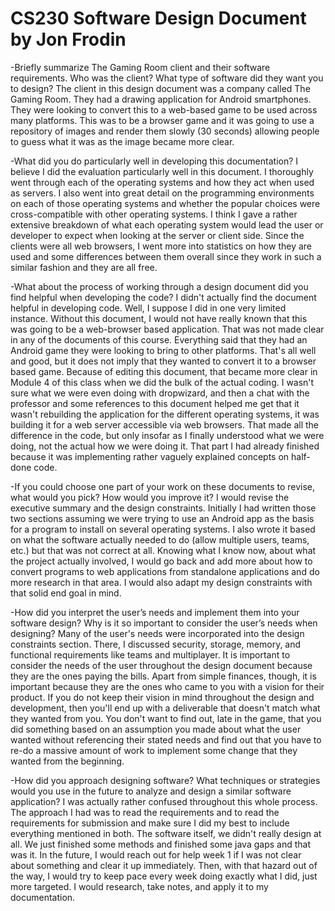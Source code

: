 # CS230 Software Design Document by Jon Frodin

-Briefly summarize The Gaming Room client and their software requirements. Who was the client? What type of software did they want you to design?
The client in this design document was a company called The Gaming Room. They had a drawing application for Android smartphones. They were looking to convert this to a web-based game to be used across many platforms. This was to be a browser game and it was going to use a repository of images and render them slowly (30 seconds) allowing people to guess what it was as the image became more clear.

-What did you do particularly well in developing this documentation?
I believe I did the evaluation particularly well in this document. I thoroughly went through each of the operating systems and how they act when used as servers. I also went into great detail on the programming environments on each of those operating systems and whether the popular choices were cross-compatible with other operating systems. I think I gave a rather extensive breakdown of what each operating system would lead the user or developer to expect when looking at the server or client side. Since the clients were all web browsers, I went more into statistics on how they are used and some differences between them overall since they work in such a similar fashion and they are all free.

-What about the process of working through a design document did you find helpful when developing the code?
I didn't actually find the document helpful in developing code. Well, I suppose I did in one very limited instance. Without this document, I would not have really known that this was going to be a web-browser based application. That was not made clear in any of the documents of this course. Everything said that they had an Android game they were looking to bring to other platforms. That's all well and good, but it does not imply that they wanted to convert it to a browser based game. Because of editing this document, that became more clear in Module 4 of this class when we did the bulk of the actual coding. I wasn't sure what we were even doing with dropwizard, and then a chat with the professor and some references to this document helped me get that it wasn't rebuilding the application for the different operating systems, it was building it for a web server accessible via web browsers. That made all the difference in the code, but only insofar as I finally understood what we were doing, not the actual how we were doing it. That part I had already finished because it was implementing rather vaguely explained concepts on half-done code.

-If you could choose one part of your work on these documents to revise, what would you pick? How would you improve it?
I would revise the executive summary and the design constraints. Initially I had written those two sections assuming we were trying to use an Android app as the basis for a program to install on several operating systems. I also wrote it based on what the software actually needed to do (allow multiple users, teams, etc.) but that was not correct at all. Knowing what I know now, about what the project actually involved, I would go back and add more about how to convert programs to web applications from standalone applications and do more research in that area. I would also adapt my design constraints with that solid end goal in mind.

-How did you interpret the user’s needs and implement them into your software design? Why is it so important to consider the user’s needs when designing?
Many of the user's needs were incorporated into the design constraints section. There, I discussed security, storage, memory, and functional requirements like teams and multiplayer. It is important to consider the needs of the user throughout the design document because they are the ones paying the bills. Apart from simple finances, though, it is important because they are the ones who came to you with a vision for their product. If you do not keep their vision in mind throughout the design and development, then you'll end up with a deliverable that doesn't match what they wanted from you. You don't want to find out, late in the game, that you did something based on an assumption you made about what the user wanted without referencing their stated needs and find out that you have to re-do a massive amount of work to implement some change that they wanted from the beginning.

-How did you approach designing software? What techniques or strategies would you use in the future to analyze and design a similar software application?
I was actually rather confused throughout this whole process. The approach I had was to read the requirements and to read the requirements for submission and make sure I did my best to include everything mentioned in both. The software itself, we didn't really design at all. We just finished some methods and finished some java gaps and that was it. In the future, I would reach out for help week 1 if I was not clear about something and clear it up immediately. Then, with that hazard out of the way, I would try to keep pace every week doing exactly what I did, just more targeted. I would research, take notes, and apply it to my documentation.
